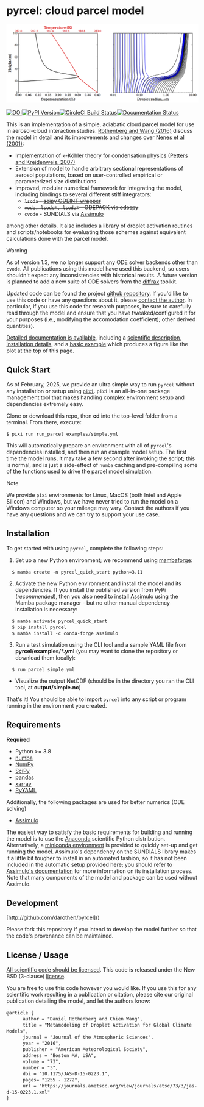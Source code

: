 pyrcel: cloud parcel model
==========================

![sample parcel model run](docs/figs/model_example.png)

[![DOI](https://zenodo.org/badge/12927551.svg)](https://zenodo.org/badge/latestdoi/12927551)[![PyPI Version](https://badge.fury.io/py/pyrcel.svg)](https://badge.fury.io/py/pyrcel)[![CircleCI Build Status](https://circleci.com/gh/darothen/pyrcel/tree/master.svg?style=svg)](https://circleci.com/gh/darothen/pyrcel/tree/master)[![Documentation Status](https://readthedocs.org/projects/pyrcel/badge/?version=stable)](http://pyrcel.readthedocs.org/en/stable/?badge=latest)


This is an implementation of a simple, adiabatic cloud parcel model for use in
aerosol-cloud interaction studies. [Rothenberg and Wang (2016)](http://journals.ametsoc.org/doi/full/10.1175/JAS-D-15-0223.1) discuss the model in detail and its improvements
 and changes over [Nenes et al (2001)][nenes2001]:

* Implementation of κ-Köhler theory for condensation physics ([Petters and
Kreidenweis, 2007)][pk2007]
* Extension of model to handle arbitrary sectional representations of aerosol
populations, based on user-controlled empirical or parameterized size distributions
* Improved, modular numerical framework for integrating the model, including bindings
to several different stiff integrators:
    - ~~`lsoda` - [scipy ODEINT wrapper](http://docs.scipy.org/doc/scipy/reference/generated/scipy.integrate.odeint.html)~~
    - ~~`vode, lsode*, lsoda*` - ODEPACK via [odespy][hplgit]~~
    - `cvode` - SUNDIALS via [Assimulo](http://www.jmodelica.org/assimulo_home/index.html#)

among other details. It also includes a library of droplet activation routines and scripts/notebooks for evaluating those schemes against equivalent calculations done with the parcel model.

> [!WARNING]
> As of version 1.3, we no longer support any ODE solver backends other than `cvode`.
> All publications using this model have used this backend, so users shouldn't expect
> any inconsistencies with historical results. A future version is planned to add a new
> suite of ODE solvers from the [diffrax][diffrax] toolkit.

Updated code can be found the project [github repository](https://github.com/darothen/pyrcel). If you'd like to use this code or have any questions about it, please [contact the author][author_email]. In particular, if you use this code for research purposes, be sure to carefully read through the model and ensure that you have tweaked/configured it for your purposes (i.e., modifying the accomodation coefficient); other derived quantities).

[Detailed documentation is available](http://pyrcel.readthedocs.org/en/latest/index.html), including a [scientific description](http://pyrcel.readthedocs.org/en/latest/sci_descr.html), [installation details](http://pyrcel.readthedocs.org/en/latest/install.html), and a [basic example](http://pyrcel.readthedocs.org/en/latest/examples/basic_run.html) which produces a figure like the plot at the top of this page.

Quick Start
-----------

As of February, 2025, we provide an ultra simple way to run `pyrcel` without any installation
or setup using [`pixi`](https://pixi.sh/latest/).
`pixi` is an all-in-one package management tool that makes handling complex environment
setup and dependencies extremely easy.

Clone or download this repo, then **cd** into the top-level folder from a terminal.
From there, execute:

``` shell
$ pixi run run_parcel examples/simple.yml
```

This will automatically prepare an environment with all of `pyrcel`'s dependencies installed,
and then run an example model setup.
The first time the model runs, it may take a few second after invoking the script; this is
normal, and is just a side-effect of `numba` caching and pre-compiling some of the functions
used to drive the parcel model simulation.

> [!NOTE]
> We provide `pixi` environments for Linux, MacOS (both Intel and Apple Silicon) and
> Windows, but we have never tried to run the model on a Windows computer so your mileage
> may vary. Contact the authors if you have any questions and we can try to support your
> use case.

Installation
------------

To get started with using `pyrcel`, complete the following steps:

1. Set up a new Python environment; we recommend using [mambaforge](https://conda-forge.org/miniforge/):
  
``` shell
  $ mamba create -n pyrcel_quick_start python=3.11
```

2. Activate the new Python environment and install the model and its dependencies. If you install the published version from PyPi (_recommended_), then you also need to install [Assimulo](http://www.jmodelica.org/assimulo) using the Mamba package manager - but no other manual dependency installation is necessary:
  
``` shell
  $ mamba activate pyrcel_quick_start
  $ pip install pyrcel
  $ mamba install -c conda-forge assimulo
```

3. Run a test simulation using the CLI tool and a sample YAML file from **pyrcel/examples/\*.yml** (you may want to clone the repository or download them locally):
  
``` shell
  $ run_parcel simple.yml
```

* Visualize the output NetCDF (should be in the directory you ran the CLI tool, at **output/simple.nc**)

That's it! You should be able to import `pyrcel` into any script or program running in the
environment you created.


Requirements
------------

**Required**

* Python >= 3.8
* [numba](http://numba.pydata.org)
* [NumPy](http://www.numpy.org)
* [SciPy](http://www.scipy.org)
* [pandas](http://pandas.pydata.org)
* [xarray](http://xarray.pydata.org/en/stable/)
* [PyYAML](http://pyyaml.org/)

Additionally, the following packages are used for better numerics (ODE solving)

* [Assimulo](http://www.jmodelica.org/assimulo)

The easiest way to satisfy the basic requirements for building and running the
model is to use the [Anaconda](http://continuum.io/downloads) scientific Python
distribution. Alternatively, a
[miniconda environment](http://conda.pydata.org/docs/using/envs.html) is
provided to quickly set-up and get running the model. Assimulo's dependency on
the SUNDIALS library makes it a little bit tougher to install in an automated
fashion, so it has not been included in the automatic setup provided here; you
should refer to [Assimulo's documentation](http://www.jmodelica.org/assimulo_home/installation.html)
for more information on its installation process. Note that many components of
the model and package can be used without Assimulo.

Development
-----------

[http://github.com/darothen/pyrcel]()

Please fork this repository if you intend to develop the model further so that the
code's provenance can be maintained.

License / Usage
---------------

[All scientific code should be licensed](http://www.astrobetter.com/the-whys-and-hows-of-licensing-scientific-code/). This code is released under the New BSD (3-clause) [license](LICENSE.md).

You are free to use this code however you would like.
If you use this for any scientific work resulting in a publication or citation, please
cite our original publication detailing the model, and let the authors know:

```
@article { 
      author = "Daniel Rothenberg and Chien Wang",
      title = "Metamodeling of Droplet Activation for Global Climate Models",
      journal = "Journal of the Atmospheric Sciences",
      year = "2016",
      publisher = "American Meteorological Society",
      address = "Boston MA, USA",
      volume = "73",
      number = "3",
      doi = "10.1175/JAS-D-15-0223.1",
      pages= "1255 - 1272",
      url = "https://journals.ametsoc.org/view/journals/atsc/73/3/jas-d-15-0223.1.xml"
}
```


[author_email]: mailto:daniel@danielrothenberg.com
[nenes2001]: http://nenes.eas.gatech.edu/Preprints/KinLimitations_TellusPP.pdf
[pk2007]: http://www.atmos-chem-phys.net/7/1961/2007/acp-7-1961-2007.html
[hplgit]: https://github.com/hplgit/odespy
[diffrax]: https://docs.kidger.site/diffrax/
